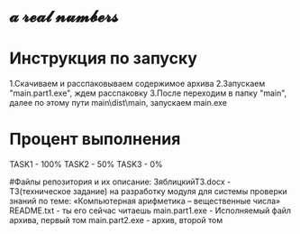 # 𝓪 𝓻𝓮𝓪𝓵 𝓷𝓾𝓶𝓫𝓮𝓻𝓼

# Инструкция по запуску
1.Скачиваем и расспаковываем содержимое архива
2.Запускаем "main.part1.exe", ждем расспаковку
3.После переходим в  папку "main", далее по этому пути main\dist\main\, запускаем main.exe

# Процент выполнения
TASK1 - 100%
TASK2 - 50%
TASK3 - 0%

#Файлы репозитория и их описание:
ЗяблицкийТЗ.docx - ТЗ(техническое задание) на разработку модуля для системы проверки знаний по теме: «Компьютерная арифметика – вещественные числа»
README.txt - ты его сейчас читаешь
main.part1.exe - Исполняемый файл архива, первый том
main.part2.exe - архив, второй том
